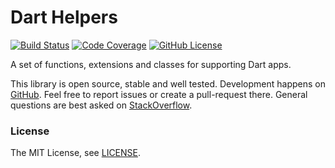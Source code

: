 # Dart Helpers

[![Build Status](https://github.com/signmotion/dart_helpers/actions/workflows/dart.yml/badge.svg?branch=master)](https://github.com/signmotion/dart_helpers/actions/workflows/dart.yml)
[![Code Coverage](https://codecov.io/gh/signmotion/dart_helpers/branch/master/graph/badge.svg?token=BcQSTotPss)](https://codecov.io/gh/signmotion/dart_helpers)
[![GitHub License](https://img.shields.io/badge/license-MIT-blue.svg)](https://raw.githubusercontent.com/signmotion/dart_helpers/master/LICENSE)

A set of functions, extensions and classes for supporting Dart apps.

This library is open source, stable and well tested. Development happens on [GitHub](https://github.com/signmotion/dart_helpers). Feel free to report issues or create a pull-request there. General questions are best asked on [StackOverflow](https://stackoverflow.com/questions/tagged/dart_helpers).

### License

The MIT License, see [LICENSE](https://github.com/signmotion/dart_helpers/raw/master/LICENSE).
